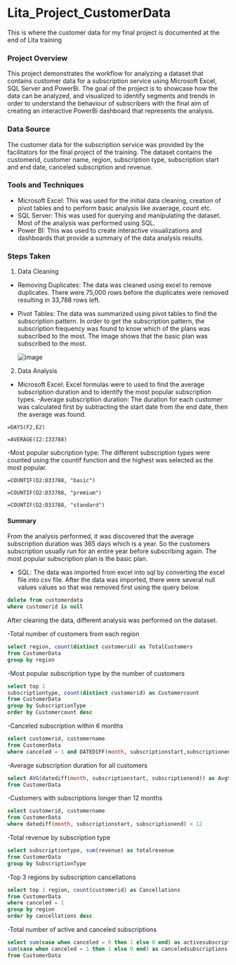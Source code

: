# Lita_Project_CustomerData
This is where the customer data for my final project is documented at the end of Lita training

### Project Overview
This project demonstrates the workflow for analyzing a dataset that contains customer data for a subscription service using Microsoft Excel, SQL Server and PowerBi. The goal of the project is to showcase how the data can be analyzed, and visualized to identify segments and trends in order to understand the behaviour of subscribers with the final aim of creating an interactive PowerBi dashboard that represents the analysis.

### Data Source
The customer data for the subscription service was provided by the facilitators for the final project of the training. The dataset contains the customerid, customer name, region, subscription type, subscription start and end date, canceled subscription and revenue.

### Tools and Techniques
- Microsoft Excel: This was used for the initial data cleaning, creation of pivot tables and to perform basic analysis like avaerage, count etc.
- SQL Server: This was used for querying and manipulating the dataset. Most of the analysis was performed using SQL.
- Power BI: This was used to create interactive visualizations and dashboards that provide a summary of the data analysis results.

### Steps Taken
1. Data Cleaning
- Removing Duplicates: The data was cleaned using excel to remove duplicates. There were 75,000 rows before the duplicates were removed resulting in 33,788 rows left.
- Pivot Tables: The data was summarized using pivot tables to find the subscription pattern. In order to get the subscription pattern, the subscription frequency was found to know which of the plans was subscribed to the most. The image shows that the basic plan was subscribed to the most.
  
  ![image](https://github.com/user-attachments/assets/6f096e83-be1e-48ed-83b4-2958076c45da)

2. Data Analysis
- Microsoft Excel: Excel formulas were to used to find the average subscription duration and to identify the most popular subscription types.
  -Average subscription duration: The duration for each customer was calculated first by subtracting the start date from the end date, then the average was found.
``` Excel
=DAYS(F2,E2)

=AVERAGE(I2:I33788)
```
  -Most popular subcription type: The different subscription types were counted using the countif function and the highest was selected as the most popular.
``` Excel
=COUNTIF(D2:D33788, "basic")

=COUNTIF(D2:D33788, "premium")

=COUNTIF(D2:D33788, "standard")
```

#### Summary
From the analysis performed, it was discovered that the average subscription duration was 365 days which is a year. So the customers subscription usually run for an entire year before subscribing again. The most popular subscription plan is the basic plan.

- SQL: The data was imported from excel into sql by converting the excel file into csv file. After the data was imported, there were several null values values so that was removed first using the query below.

``` SQL
delete from customerdata
where customerid is null
```
After cleaning the data, different analysis was performed on the dataset.

  -Total number of customers from each region
``` SQL
select region, count(distinct customerid) as TotalCustomers
from CustomerData
group by region
```
  -Most popular subscription type by the number of customers
``` SQL
select top 1
subscriptiontype, count(distinct customerid) as Customercount
from CustomerData
group by SubscriptionType
order by Customercount desc
```
  -Canceled subscription within 6 months
``` SQL
select customerid, customername
from CustomerData
where canceled = 1 and DATEDIFF(month, subscriptionstart,subscriptionend)<= 6;
```
  -Average subscription duration for all customers
``` SQL
select AVG(datediff(month, subscriptionstart, subscriptionend)) as AvgSubDuration
from CustomerData
```
  -Customers with subscriptions longer than 12 months
``` SQL
select customerid, customername
from CustomerData
where datediff(month, subscriptionstart, subscriptionend) > 12
```
  -Total revenue by subscription type
``` SQL
select subscriptiontype, sum(revenue) as totalrevenue
from CustomerData
group by SubscriptionType
```
  -Top 3 regions by subscription cancellations
``` SQL
select top 3 region, count(customerid) as Cancellations
from CustomerData
where canceled = 1
group by region
order by cancellations desc
```
  -Total number of active and canceled subscriptions
``` SQL
select sum(case when canceled = 0 then 1 else 0 end) as activesubscriptions,
sum(case when canceled = 1 then 1 else 0 end) as canceledsubscriptions
from CustomerData
```



  


  
